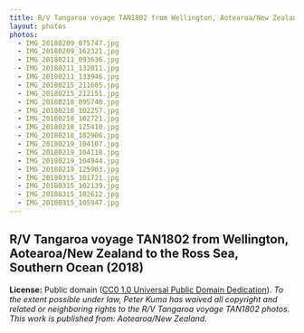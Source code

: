 ```yaml
---
title: R/V Tangaroa voyage TAN1802 from Wellington, Aotearoa/New Zealand to the Ross Sea, Southern Ocean (2018)
layout: photos
photos:
  - IMG_20180209_075747.jpg
  - IMG_20180209_162321.jpg
  - IMG_20180211_093636.jpg
  - IMG_20180211_132011.jpg
  - IMG_20180211_133946.jpg
  - IMG_20180215_211605.jpg
  - IMG_20180215_212151.jpg
  - IMG_20180218_095740.jpg
  - IMG_20180218_102257.jpg
  - IMG_20180218_102721.jpg
  - IMG_20180218_125410.jpg
  - IMG_20180218_182906.jpg
  - IMG_20180219_104107.jpg
  - IMG_20180219_104118.jpg
  - IMG_20180219_104944.jpg
  - IMG_20180219_125903.jpg
  - IMG_20180315_101721.jpg
  - IMG_20180315_102139.jpg
  - IMG_20180315_102612.jpg
  - IMG_20180315_105947.jpg
---
```


## R/V Tangaroa voyage TAN1802 from Wellington, Aotearoa/New Zealand to the Ross Sea, Southern Ocean (2018)

**License:** Public domain ([CC0 1.0 Universal Public Domain Dedication](https://creativecommons.org/publicdomain/zero/1.0/)). *To the extent possible under law, Peter Kuma has waived all copyright and related or neighboring rights to the R/V Tangaroa voyage TAN1802 photos. This work is published from: Aotearoa/New Zealand.*
